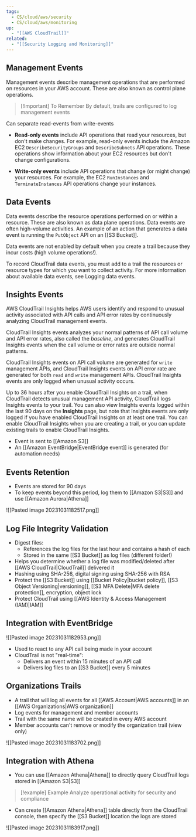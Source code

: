 ```yaml
---
tags:
  - CS/cloud/aws/security
  - CS/cloud/aws/monitoring
up:
  - "[[AWS CloudTrail]]"
related:
  - "[[Security Logging and Monitoring]]"
---
```

## Management Events

Management events describe management operations that are performed on resources in your AWS account. These are also known as control plane operations. 


> [!Important] To Remember
> By default, trails are configured to log management events

Can separate read-events from write-events

- **Read-only events** include API operations that read your resources, but don't make changes. For example, read-only events include the Amazon EC2 `DescribeSecurityGroups` and `DescribeSubnets` API operations. These operations show information about your EC2 resources but don't change configurations.

- **Write-only events** include API operations that change (or might change) your resources. For example, the EC2 `RunInstances` and `TerminateInstances` API operations change your instances.

## Data Events

Data events describe the resource operations performed on or within a resource. These are also known as data plane operations. Data events are often high-volume activities. An example of an action that generates a data event is running the `PutObject` API on an [[S3 Bucket]].

Data events are not enabled by default when you create a trail because they incur costs (high volume operations!). 

To record CloudTrail data events, you must add to a trail the resources or resource types for which you want to collect activity. For more information about available data events, see Logging data events.

## Insights Events

AWS CloudTrail Insights helps AWS users identify and respond to unusual activity associated with API calls and API error rates by continuously analyzing CloudTrail management events. 

CloudTrail Insights events analyzes your normal patterns of API call volume and API error rates, also called the _baseline_, and generates CloudTrail Insights events when the call volume or error rates are outside normal patterns. 

CloudTrail Insights events on API call volume are generated for `write` management APIs, and CloudTrail Insights events on API error rate are generated for both `read` and `write` management APIs. CloudTrail Insights events are only logged when unusual activity occurs.

Up to 36 hours after you enable CloudTrail Insights on a trail, when CloudTrail detects unusual management API activity, CloudTrail logs Insights events to your trail. You can also view Insights events logged within the last 90 days on the **Insights** page, but note that Insights events are only logged if you have enabled CloudTrail Insights on at least one trail. You can enable CloudTrail Insights when you are creating a trail, or you can update existing trails to enable CloudTrail Insights.

- Event is sent to [[Amazon S3]]
- An [[Amazon EventBridge|EventBridge event]] is generated (for automation needs)

## Events Retention

- Events are stored for 90 days
- To keep events beyond this period, log them to [[Amazon S3|S3]] and use [[Amazon Aurora|Athena]]

![[Pasted image 20231031182517.png]]

## Log File Integrity Validation

- Digest files:
	- References the log files for the last hour and contains a hash of each
	- Stored in the same [[S3 Bucket]] as log files (different folder!)
- Helps you determine whether a log file was modified/deleted after [[AWS CloudTrail|CloudTrail]] delivered it
- Hashing using SHA-256, digital signing using SHA-256 with RSA
- Protect the [[S3 Bucket]] using [[Bucket Policy|bucket policy]], [[S3 Object Versioning|versioning]], [[S3 MFA Delete|MFA delete protection]], encryption, object lock
- Protect CloudTrail using [[AWS Identity & Access Management (IAM)|IAM]]

## Integration with EventBridge

![[Pasted image 20231031182953.png]]
- Used to react to any API call being made in your account
- CloudTrail is not "real-time":
	- Delivers an event within 15 minutes of an API call
	- Delivers log files to an [[S3 Bucket]] every 5 minutes

## Organizations Trails

- A trail that will log all events for all [[AWS Account|AWS accounts]] in an [[AWS Organizations|AWS organization]] 
- Log events for management and member accounts
- Trail with the same name will be created in every AWS account
- Member accounts can't remove or modify the organization trail (view only)

![[Pasted image 20231031183702.png]]

## Integration with Athena

- You can use [[Amazon Athena|Athena]] to directly query CloudTrail logs stored in [[Amazon S3|S3]]

> [!example] Example
> Analyze operational activity for security and compliance

- Can create [[Amazon Athena|Athena]] table directly from the CloudTrail console, then specify the [[S3 Bucket]] location the logs are stored

![[Pasted image 20231031183917.png]]

